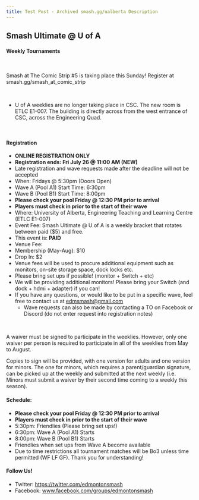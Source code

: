 ```yaml
---
title: Test Post - Archived smash.gg/ualberta Description
---
```

## Smash Ultimate @ U of A
#### Weekly Tournaments 

<br>

Smash at The Comic Strip #5 is taking place this Sunday! Register at smash.gg/smash_at_comic_strip

<br>

* U of A weeklies are no longer taking place in CSC. The new room is ETLC E1-007. The building is directly across from the west entrance of CSC, across the 
Engineering Quad.
<br>

#### Registration
* **ONLINE REGISTRATION ONLY**
* **Registration ends: Fri July 26 @ 11:00 AM (NEW)**
* Late registration and wave requests made after the deadline will not be accepted
* When: Fridays @ 5:30pm (Doors Open)
 * Wave A (Pool A1) Start Time: 6:30pm
 * Wave B (Pool B1) Start Time: 8:00pm
 * **Please check your pool Friday @ 12:30 PM prior to arrival**
 * **Players must check in prior to the start of their wave**
* Where: University of Alberta, Engineering Teaching and Learning Centre (ETLC E1-007)
* Event Fee:  Smash Ultimate @ U of A is a weekly bracket that rotates between paid ($5) and free. 
 * This event is: **PAID**
* Venue Fee:
 * Membership (May-Aug): $10
 * Drop In: $2
 * Venue fees will be used to procure additional equipment such as monitors, on-site storage space, dock locks etc.
* Please bring set ups if possible! (monitor + Switch + etc)
 * We will be providing additional monitors! Please bring your Switch (and dock + hdmi + adapter) if you can!
* If you have any questions, or would like to be put in a specific wave, feel free to contact us at edmsmash@gmail.com
  * Wave requests can also be made by contacting a TO on Facebook or Discord (do not enter request into registration notes)


<br>

A waiver must be signed to participate in the weeklies. However, only one waiver per person is required to participate in all of the weeklies from May to August.

Copies to sign will be provided, with one version for adults and one version for minors. The one for minors, which requires a parent/guardian signature, can be picked up at the weekly and submitted at the next weekly (i.e. Minors must submit a waiver by their second time coming to a weekly this season).

#### Schedule:
* **Please check your pool Friday @ 12:30 PM prior to arrival**
* **Players must check in prior to the start of their wave**
* 5:30pm: Friendlies (Please bring set ups!)
* 6:30pm: Wave A (Pool A1) Starts
* 8:00pm: Wave B (Pool B1) Starts
 * Friendlies when set ups from Wave A become available
* Due to time restrictions all tournament matches will be Bo3 unless time permitted (WF LF GF). Thank you for understanding!

#### Follow Us!
* Twitter: https://twitter.com/edmontonsmash
* Facebook: www.facebook.com/groups/edmontonsmash
